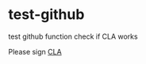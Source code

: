 # test-github
test github function
check if CLA works

Please sign [CLA](https://cla-assistant.io/caicole/test-github)
